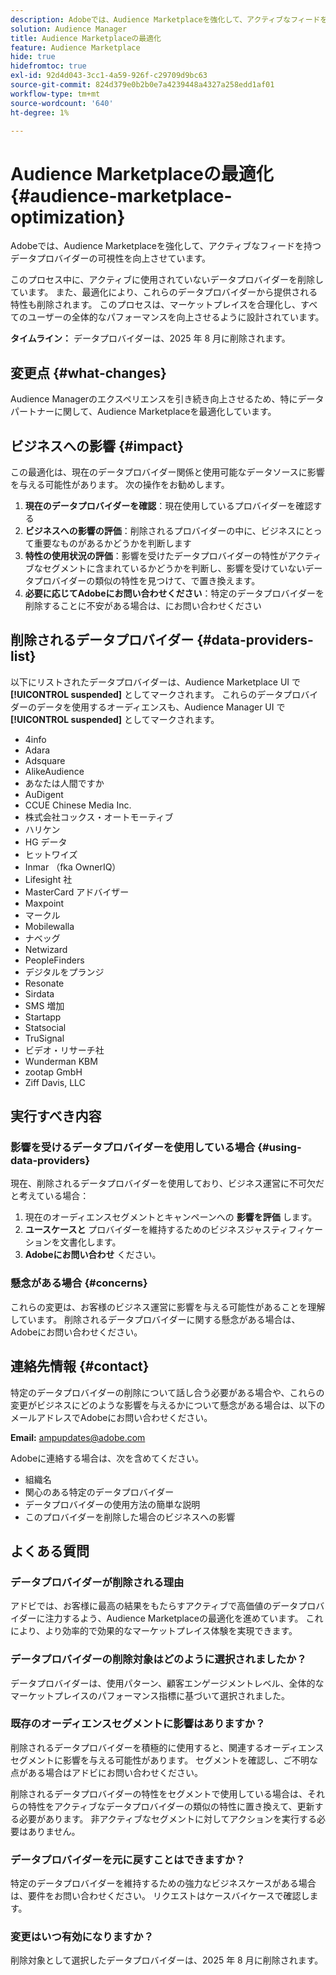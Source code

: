 ```yaml
---
description: Adobeでは、Audience Marketplaceを強化して、アクティブなフィードを持つデータプロバイダーの可視性を向上させています。
solution: Audience Manager
title: Audience Marketplaceの最適化
feature: Audience Marketplace
hide: true
hidefromtoc: true
exl-id: 92d4d043-3cc1-4a59-926f-c29709d9bc63
source-git-commit: 824d379e0b2b0e7a4239448a4327a258edd1af01
workflow-type: tm+mt
source-wordcount: '640'
ht-degree: 1%

---
```


# Audience Marketplaceの最適化 {#audience-marketplace-optimization}

Adobeでは、Audience Marketplaceを強化して、アクティブなフィードを持つデータプロバイダーの可視性を向上させています。

このプロセス中に、アクティブに使用されていないデータプロバイダーを削除しています。 また、最適化により、これらのデータプロバイダーから提供される特性も削除されます。 このプロセスは、マーケットプレイスを合理化し、すべてのユーザーの全体的なパフォーマンスを向上させるように設計されています。

**タイムライン：** データプロバイダーは、2025 年 8 月に削除されます。

## 変更点 {#what-changes}

Audience Managerのエクスペリエンスを引き続き向上させるため、特にデータパートナーに関して、Audience Marketplaceを最適化しています。

## ビジネスへの影響 {#impact}

この最適化は、現在のデータプロバイダー関係と使用可能なデータソースに影響を与える可能性があります。 次の操作をお勧めします。

1. **現在のデータプロバイダーを確認**：現在使用しているプロバイダーを確認する
2. **ビジネスへの影響の評価**：削除されるプロバイダーの中に、ビジネスにとって重要なものがあるかどうかを判断します
3. **特性の使用状況の評価**：影響を受けたデータプロバイダーの特性がアクティブなセグメントに含まれているかどうかを判断し、影響を受けていないデータプロバイダーの類似の特性を見つけて、で置き換えます。
4. **必要に応じてAdobeにお問い合わせください**：特定のデータプロバイダーを削除することに不安がある場合は、にお問い合わせください

## 削除されるデータプロバイダー {#data-providers-list}

以下にリストされたデータプロバイダーは、Audience Marketplace UI で **[!UICONTROL suspended]** としてマークされます。 これらのデータプロバイダーのデータを使用するオーディエンスも、Audience Manager UI で **[!UICONTROL suspended]** としてマークされます。

* 4info
* Adara
* Adsquare
* AlikeAudience
* あなたは人間ですか
* AuDigent
* CCUE Chinese Media Inc.
* 株式会社コックス・オートモーティブ
* ハリケン
* HG データ
* ヒットワイズ
* Inmar （fka OwnerIQ）
* Lifesight 社
* MasterCard アドバイザー
* Maxpoint
* マークル
* Mobilewalla
* ナベッグ
* Netwizard
* PeopleFinders
* デジタルをプランジ
* Resonate
* Sirdata
* SMS 増加
* Startapp
* Statsocial
* TruSignal
* ビデオ・リサーチ社
* Wunderman KBM
* zootap GmbH
* Ziff Davis, LLC


## 実行すべき内容

### 影響を受けるデータプロバイダーを使用している場合 {#using-data-providers}

現在、削除されるデータプロバイダーを使用しており、ビジネス運営に不可欠だと考えている場合：

1. 現在のオーディエンスセグメントとキャンペーンへの **影響を評価** します。
2. **ユースケースと** プロバイダーを維持するためのビジネスジャスティフィケーションを文書化します。
3. **Adobeにお問い合わせ** ください。

### 懸念がある場合 {#concerns}

これらの変更は、お客様のビジネス運営に影響を与える可能性があることを理解しています。 削除されるデータプロバイダーに関する懸念がある場合は、Adobeにお問い合わせください。

## 連絡先情報 {#contact}

特定のデータプロバイダーの削除について話し合う必要がある場合や、これらの変更がビジネスにどのような影響を与えるかについて懸念がある場合は、以下のメールアドレスでAdobeにお問い合わせください。

**Email:** ampupdates@adobe.com

Adobeに連絡する場合は、次を含めてください。

* 組織名
* 関心のある特定のデータプロバイダー
* データプロバイダーの使用方法の簡単な説明
* このプロバイダーを削除した場合のビジネスへの影響

## よくある質問

### データプロバイダーが削除される理由

アドビでは、お客様に最高の結果をもたらすアクティブで高価値のデータプロバイダーに注力するよう、Audience Marketplaceの最適化を進めています。 これにより、より効率的で効果的なマーケットプレイス体験を実現できます。

### データプロバイダーの削除対象はどのように選択されましたか？

データプロバイダーは、使用パターン、顧客エンゲージメントレベル、全体的なマーケットプレイスのパフォーマンス指標に基づいて選択されました。

### 既存のオーディエンスセグメントに影響はありますか？

削除されるデータプロバイダーを積極的に使用すると、関連するオーディエンスセグメントに影響を与える可能性があります。 セグメントを確認し、ご不明な点がある場合はアドビにお問い合わせください。

削除されるデータプロバイダーの特性をセグメントで使用している場合は、それらの特性をアクティブなデータプロバイダーの類似の特性に置き換えて、更新する必要があります。 非アクティブなセグメントに対してアクションを実行する必要はありません。

### データプロバイダーを元に戻すことはできますか？

特定のデータプロバイダーを維持するための強力なビジネスケースがある場合は、要件をお問い合わせください。 リクエストはケースバイケースで確認します。

### 変更はいつ有効になりますか？

削除対象として選択したデータプロバイダーは、2025 年 8 月に削除されます。
